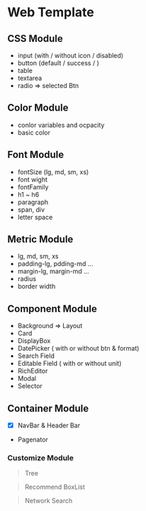 # Web Template

## CSS Module
 - input (with / without icon / disabled)
 - button (default / success / )
 - table
 - textarea
 - radio => selected Btn


## Color Module
- conlor variables and ocpacity
- basic color

## Font Module
- fontSize (lg, md, sm, xs)
- font wight
- fontFamily
- h1 ~ h6
- paragraph
- span, div
- letter space


## Metric Module
- lg, md, sm, xs
- padding-lg, pdding-md ...
- margin-lg, margin-md ...
- radius
- border width

## Component Module
- Background => Layout
- Card
- DisplayBox
- DatePicker ( with or without btn & format)
- Search Field
- Editable Field ( with or without unit)
- RichEditor
- Modal
- Selector

## Container Module
- [x] NavBar & Header Bar
- Pagenator

### Customize Module
> Tree

> Recommend BoxList

> Network Search
